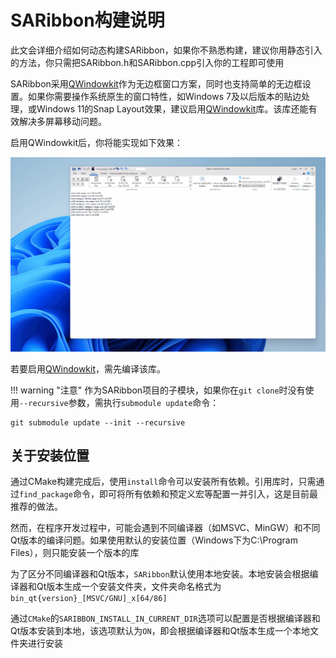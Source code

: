 # SARibbon构建说明

此文会详细介绍如何动态构建SARibbon，如果你不熟悉构建，建议你用静态引入的方法，你只需把SARibbon.h和SARibbon.cpp引入你的工程即可使用

SARibbon采用[QWindowkit](https://github.com/stdware/qwindowkit)作为无边框窗口方案，同时也支持简单的无边框设置。如果你需要操作系统原生的窗口特性，如Windows 7及以后版本的贴边处理，或Windows 11的Snap Layout效果，建议启用[QWindowkit](https://github.com/stdware/qwindowkit)库。该库还能有效解决多屏幕移动问题。

启用QWindowkit后，你将能实现如下效果：

![set-qwindowkit-on-snap](../../assets/pic/set-qwindowkit-on-snap.gif)

若要启用[QWindowkit](https://github.com/stdware/qwindowkit)，需先编译该库。

!!! warning "注意"
   作为SARibbon项目的子模块，如果你在`git clone`时没有使用`--recursive`参数，需执行`submodule update`命令：
   ```shell
   git submodule update --init --recursive
   ```

## 关于安装位置

通过CMake构建完成后，使用`install`命令可以安装所有依赖。引用库时，只需通过`find_package`命令，即可将所有依赖和预定义宏等配置一并引入，这是目前最推荐的做法。

然而，在程序开发过程中，可能会遇到不同编译器（如MSVC、MinGW）和不同Qt版本的编译问题。如果使用默认的安装位置（Windows下为C:\Program Files），则只能安装一个版本的库

为了区分不同编译器和Qt版本，`SARibbon`默认使用本地安装。本地安装会根据编译器和Qt版本生成一个安装文件夹，文件夹命名格式为`bin_qt{version}_[MSVC/GNU]_x[64/86]`

通过`CMake`的`SARIBBON_INSTALL_IN_CURRENT_DIR`选项可以配置是否根据编译器和Qt版本安装到本地，该选项默认为`ON`，即会根据编译器和Qt版本生成一个本地文件夹进行安装